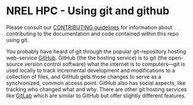 # NREL HPC - Using git and github

Please consult our [CONTRIBUTING guidelines](/CONTRIBUTING.md) for information about contributing to the documentation 
and code contained within this repo using git.

You probably have heard of git through the 
popular git-repository hosting web-service [GitHub](https://github.com). GitHub (the the hosting service) is to git 
(the open-source version control software) what the internet is to computers&mdash;git is used locally to track 
incremental development and modifications to a collection of files, and GitHub gets those changes to serve as a 
synchronized, common access point. GitHub also has social aspects, like tracking who changed what and why. There are 
other git hosting services like [GitLab](https://gitlab.com) which are similar to GitHub but offer slightly different 
features.


